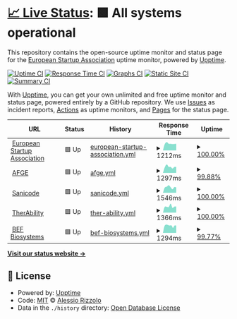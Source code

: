 # [📈 Live Status](https://demo.upptime.js.org): <!--live status--> **🟩 All systems operational**

This repository contains the open-source uptime monitor and status page for the [European Startup Association](https://www.eustartupassociation.com/) uptime monitor, powered by [Upptime](https://github.com/upptime/upptime).

[![Uptime CI](https://github.com/rizzolessio/upptime-eusa/workflows/Uptime%20CI/badge.svg)](https://github.com/rizzolessio/upptime-eusa/actions?query=workflow%3A%22Uptime+CI%22)
[![Response Time CI](https://github.com/rizzolessio/upptime-eusa/workflows/Response%20Time%20CI/badge.svg)](https://github.com/rizzolessio/upptime-eusa/actions?query=workflow%3A%22Response+Time+CI%22)
[![Graphs CI](https://github.com/rizzolessio/upptime-eusa/workflows/Graphs%20CI/badge.svg)](https://github.com/rizzolessio/upptime-eusa/actions?query=workflow%3A%22Graphs+CI%22)
[![Static Site CI](https://github.com/rizzolessio/upptime-eusa/workflows/Static%20Site%20CI/badge.svg)](https://github.com/rizzolessio/upptime-eusa/actions?query=workflow%3A%22Static+Site+CI%22)
[![Summary CI](https://github.com/rizzolessio/upptime-eusa/workflows/Summary%20CI/badge.svg)](https://github.com/rizzolessio/upptime-eusa/actions?query=workflow%3A%22Summary+CI%22)

With [Upptime](https://upptime.js.org), you can get your own unlimited and free uptime monitor and status page, powered entirely by a GitHub repository. We use [Issues](https://github.com/rizzolessio/upptime-eusa/issues) as incident reports, [Actions](https://github.com/rizzolessio/upptime-eusa/actions) as uptime monitors, and [Pages](https://demo.upptime.js.org) for the status page.

<!--start: status pages-->
<!-- This summary is generated by Upptime (https://github.com/upptime/upptime) -->
<!-- Do not edit this manually, your changes will be overwritten -->
<!-- prettier-ignore -->
| URL | Status | History | Response Time | Uptime |
| --- | ------ | ------- | ------------- | ------ |
| <img alt="" src="https://i.imgur.com/WLknArv.png" height="13"> [European Startup Association](https://eustartupassociation.com) | 🟩 Up | [european-startup-association.yml](https://github.com/rizzolessio/upptime-eusa/commits/HEAD/history/european-startup-association.yml) | <details><summary><img alt="Response time graph" src="./graphs/european-startup-association/response-time-week.png" height="20"> 1212ms</summary><br><a href="https://rizzolessio.github.io/upptime-eusa/history/european-startup-association"><img alt="Response time 1255" src="https://img.shields.io/endpoint?url=https%3A%2F%2Fraw.githubusercontent.com%2Frizzolessio%2Fupptime-eusa%2FHEAD%2Fapi%2Feuropean-startup-association%2Fresponse-time.json"></a><br><a href="https://rizzolessio.github.io/upptime-eusa/history/european-startup-association"><img alt="24-hour response time 1189" src="https://img.shields.io/endpoint?url=https%3A%2F%2Fraw.githubusercontent.com%2Frizzolessio%2Fupptime-eusa%2FHEAD%2Fapi%2Feuropean-startup-association%2Fresponse-time-day.json"></a><br><a href="https://rizzolessio.github.io/upptime-eusa/history/european-startup-association"><img alt="7-day response time 1212" src="https://img.shields.io/endpoint?url=https%3A%2F%2Fraw.githubusercontent.com%2Frizzolessio%2Fupptime-eusa%2FHEAD%2Fapi%2Feuropean-startup-association%2Fresponse-time-week.json"></a><br><a href="https://rizzolessio.github.io/upptime-eusa/history/european-startup-association"><img alt="30-day response time 1176" src="https://img.shields.io/endpoint?url=https%3A%2F%2Fraw.githubusercontent.com%2Frizzolessio%2Fupptime-eusa%2FHEAD%2Fapi%2Feuropean-startup-association%2Fresponse-time-month.json"></a><br><a href="https://rizzolessio.github.io/upptime-eusa/history/european-startup-association"><img alt="1-year response time 1255" src="https://img.shields.io/endpoint?url=https%3A%2F%2Fraw.githubusercontent.com%2Frizzolessio%2Fupptime-eusa%2FHEAD%2Fapi%2Feuropean-startup-association%2Fresponse-time-year.json"></a></details> | <details><summary><a href="https://rizzolessio.github.io/upptime-eusa/history/european-startup-association">100.00%</a></summary><a href="https://rizzolessio.github.io/upptime-eusa/history/european-startup-association"><img alt="All-time uptime 99.96%" src="https://img.shields.io/endpoint?url=https%3A%2F%2Fraw.githubusercontent.com%2Frizzolessio%2Fupptime-eusa%2FHEAD%2Fapi%2Feuropean-startup-association%2Fuptime.json"></a><br><a href="https://rizzolessio.github.io/upptime-eusa/history/european-startup-association"><img alt="24-hour uptime 100.00%" src="https://img.shields.io/endpoint?url=https%3A%2F%2Fraw.githubusercontent.com%2Frizzolessio%2Fupptime-eusa%2FHEAD%2Fapi%2Feuropean-startup-association%2Fuptime-day.json"></a><br><a href="https://rizzolessio.github.io/upptime-eusa/history/european-startup-association"><img alt="7-day uptime 100.00%" src="https://img.shields.io/endpoint?url=https%3A%2F%2Fraw.githubusercontent.com%2Frizzolessio%2Fupptime-eusa%2FHEAD%2Fapi%2Feuropean-startup-association%2Fuptime-week.json"></a><br><a href="https://rizzolessio.github.io/upptime-eusa/history/european-startup-association"><img alt="30-day uptime 100.00%" src="https://img.shields.io/endpoint?url=https%3A%2F%2Fraw.githubusercontent.com%2Frizzolessio%2Fupptime-eusa%2FHEAD%2Fapi%2Feuropean-startup-association%2Fuptime-month.json"></a><br><a href="https://rizzolessio.github.io/upptime-eusa/history/european-startup-association"><img alt="1-year uptime 99.96%" src="https://img.shields.io/endpoint?url=https%3A%2F%2Fraw.githubusercontent.com%2Frizzolessio%2Fupptime-eusa%2FHEAD%2Fapi%2Feuropean-startup-association%2Fuptime-year.json"></a></details>
| <img alt="" src="https://i.imgur.com/CJasJ87.png" height="13"> [AFGE](https://afge.legal) | 🟩 Up | [afge.yml](https://github.com/rizzolessio/upptime-eusa/commits/HEAD/history/afge.yml) | <details><summary><img alt="Response time graph" src="./graphs/afge/response-time-week.png" height="20"> 1297ms</summary><br><a href="https://rizzolessio.github.io/upptime-eusa/history/afge"><img alt="Response time 1419" src="https://img.shields.io/endpoint?url=https%3A%2F%2Fraw.githubusercontent.com%2Frizzolessio%2Fupptime-eusa%2FHEAD%2Fapi%2Fafge%2Fresponse-time.json"></a><br><a href="https://rizzolessio.github.io/upptime-eusa/history/afge"><img alt="24-hour response time 1170" src="https://img.shields.io/endpoint?url=https%3A%2F%2Fraw.githubusercontent.com%2Frizzolessio%2Fupptime-eusa%2FHEAD%2Fapi%2Fafge%2Fresponse-time-day.json"></a><br><a href="https://rizzolessio.github.io/upptime-eusa/history/afge"><img alt="7-day response time 1297" src="https://img.shields.io/endpoint?url=https%3A%2F%2Fraw.githubusercontent.com%2Frizzolessio%2Fupptime-eusa%2FHEAD%2Fapi%2Fafge%2Fresponse-time-week.json"></a><br><a href="https://rizzolessio.github.io/upptime-eusa/history/afge"><img alt="30-day response time 1211" src="https://img.shields.io/endpoint?url=https%3A%2F%2Fraw.githubusercontent.com%2Frizzolessio%2Fupptime-eusa%2FHEAD%2Fapi%2Fafge%2Fresponse-time-month.json"></a><br><a href="https://rizzolessio.github.io/upptime-eusa/history/afge"><img alt="1-year response time 1419" src="https://img.shields.io/endpoint?url=https%3A%2F%2Fraw.githubusercontent.com%2Frizzolessio%2Fupptime-eusa%2FHEAD%2Fapi%2Fafge%2Fresponse-time-year.json"></a></details> | <details><summary><a href="https://rizzolessio.github.io/upptime-eusa/history/afge">99.88%</a></summary><a href="https://rizzolessio.github.io/upptime-eusa/history/afge"><img alt="All-time uptime 100.00%" src="https://img.shields.io/endpoint?url=https%3A%2F%2Fraw.githubusercontent.com%2Frizzolessio%2Fupptime-eusa%2FHEAD%2Fapi%2Fafge%2Fuptime.json"></a><br><a href="https://rizzolessio.github.io/upptime-eusa/history/afge"><img alt="24-hour uptime 99.19%" src="https://img.shields.io/endpoint?url=https%3A%2F%2Fraw.githubusercontent.com%2Frizzolessio%2Fupptime-eusa%2FHEAD%2Fapi%2Fafge%2Fuptime-day.json"></a><br><a href="https://rizzolessio.github.io/upptime-eusa/history/afge"><img alt="7-day uptime 99.88%" src="https://img.shields.io/endpoint?url=https%3A%2F%2Fraw.githubusercontent.com%2Frizzolessio%2Fupptime-eusa%2FHEAD%2Fapi%2Fafge%2Fuptime-week.json"></a><br><a href="https://rizzolessio.github.io/upptime-eusa/history/afge"><img alt="30-day uptime 99.97%" src="https://img.shields.io/endpoint?url=https%3A%2F%2Fraw.githubusercontent.com%2Frizzolessio%2Fupptime-eusa%2FHEAD%2Fapi%2Fafge%2Fuptime-month.json"></a><br><a href="https://rizzolessio.github.io/upptime-eusa/history/afge"><img alt="1-year uptime 100.00%" src="https://img.shields.io/endpoint?url=https%3A%2F%2Fraw.githubusercontent.com%2Frizzolessio%2Fupptime-eusa%2FHEAD%2Fapi%2Fafge%2Fuptime-year.json"></a></details>
| <img alt="" src="https://i.imgur.com/OxbOygL.png" height="13"> [Sanicode](https://sanicode.app) | 🟩 Up | [sanicode.yml](https://github.com/rizzolessio/upptime-eusa/commits/HEAD/history/sanicode.yml) | <details><summary><img alt="Response time graph" src="./graphs/sanicode/response-time-week.png" height="20"> 1546ms</summary><br><a href="https://rizzolessio.github.io/upptime-eusa/history/sanicode"><img alt="Response time 1819" src="https://img.shields.io/endpoint?url=https%3A%2F%2Fraw.githubusercontent.com%2Frizzolessio%2Fupptime-eusa%2FHEAD%2Fapi%2Fsanicode%2Fresponse-time.json"></a><br><a href="https://rizzolessio.github.io/upptime-eusa/history/sanicode"><img alt="24-hour response time 1495" src="https://img.shields.io/endpoint?url=https%3A%2F%2Fraw.githubusercontent.com%2Frizzolessio%2Fupptime-eusa%2FHEAD%2Fapi%2Fsanicode%2Fresponse-time-day.json"></a><br><a href="https://rizzolessio.github.io/upptime-eusa/history/sanicode"><img alt="7-day response time 1546" src="https://img.shields.io/endpoint?url=https%3A%2F%2Fraw.githubusercontent.com%2Frizzolessio%2Fupptime-eusa%2FHEAD%2Fapi%2Fsanicode%2Fresponse-time-week.json"></a><br><a href="https://rizzolessio.github.io/upptime-eusa/history/sanicode"><img alt="30-day response time 1495" src="https://img.shields.io/endpoint?url=https%3A%2F%2Fraw.githubusercontent.com%2Frizzolessio%2Fupptime-eusa%2FHEAD%2Fapi%2Fsanicode%2Fresponse-time-month.json"></a><br><a href="https://rizzolessio.github.io/upptime-eusa/history/sanicode"><img alt="1-year response time 1819" src="https://img.shields.io/endpoint?url=https%3A%2F%2Fraw.githubusercontent.com%2Frizzolessio%2Fupptime-eusa%2FHEAD%2Fapi%2Fsanicode%2Fresponse-time-year.json"></a></details> | <details><summary><a href="https://rizzolessio.github.io/upptime-eusa/history/sanicode">100.00%</a></summary><a href="https://rizzolessio.github.io/upptime-eusa/history/sanicode"><img alt="All-time uptime 99.97%" src="https://img.shields.io/endpoint?url=https%3A%2F%2Fraw.githubusercontent.com%2Frizzolessio%2Fupptime-eusa%2FHEAD%2Fapi%2Fsanicode%2Fuptime.json"></a><br><a href="https://rizzolessio.github.io/upptime-eusa/history/sanicode"><img alt="24-hour uptime 100.00%" src="https://img.shields.io/endpoint?url=https%3A%2F%2Fraw.githubusercontent.com%2Frizzolessio%2Fupptime-eusa%2FHEAD%2Fapi%2Fsanicode%2Fuptime-day.json"></a><br><a href="https://rizzolessio.github.io/upptime-eusa/history/sanicode"><img alt="7-day uptime 100.00%" src="https://img.shields.io/endpoint?url=https%3A%2F%2Fraw.githubusercontent.com%2Frizzolessio%2Fupptime-eusa%2FHEAD%2Fapi%2Fsanicode%2Fuptime-week.json"></a><br><a href="https://rizzolessio.github.io/upptime-eusa/history/sanicode"><img alt="30-day uptime 99.96%" src="https://img.shields.io/endpoint?url=https%3A%2F%2Fraw.githubusercontent.com%2Frizzolessio%2Fupptime-eusa%2FHEAD%2Fapi%2Fsanicode%2Fuptime-month.json"></a><br><a href="https://rizzolessio.github.io/upptime-eusa/history/sanicode"><img alt="1-year uptime 99.97%" src="https://img.shields.io/endpoint?url=https%3A%2F%2Fraw.githubusercontent.com%2Frizzolessio%2Fupptime-eusa%2FHEAD%2Fapi%2Fsanicode%2Fuptime-year.json"></a></details>
| <img alt="" src="https://i.imgur.com/IPpghVo.png" height="13"> [TherAbility](https://therability.toys) | 🟩 Up | [ther-ability.yml](https://github.com/rizzolessio/upptime-eusa/commits/HEAD/history/ther-ability.yml) | <details><summary><img alt="Response time graph" src="./graphs/ther-ability/response-time-week.png" height="20"> 1366ms</summary><br><a href="https://rizzolessio.github.io/upptime-eusa/history/ther-ability"><img alt="Response time 2970" src="https://img.shields.io/endpoint?url=https%3A%2F%2Fraw.githubusercontent.com%2Frizzolessio%2Fupptime-eusa%2FHEAD%2Fapi%2Fther-ability%2Fresponse-time.json"></a><br><a href="https://rizzolessio.github.io/upptime-eusa/history/ther-ability"><img alt="24-hour response time 1360" src="https://img.shields.io/endpoint?url=https%3A%2F%2Fraw.githubusercontent.com%2Frizzolessio%2Fupptime-eusa%2FHEAD%2Fapi%2Fther-ability%2Fresponse-time-day.json"></a><br><a href="https://rizzolessio.github.io/upptime-eusa/history/ther-ability"><img alt="7-day response time 1366" src="https://img.shields.io/endpoint?url=https%3A%2F%2Fraw.githubusercontent.com%2Frizzolessio%2Fupptime-eusa%2FHEAD%2Fapi%2Fther-ability%2Fresponse-time-week.json"></a><br><a href="https://rizzolessio.github.io/upptime-eusa/history/ther-ability"><img alt="30-day response time 1331" src="https://img.shields.io/endpoint?url=https%3A%2F%2Fraw.githubusercontent.com%2Frizzolessio%2Fupptime-eusa%2FHEAD%2Fapi%2Fther-ability%2Fresponse-time-month.json"></a><br><a href="https://rizzolessio.github.io/upptime-eusa/history/ther-ability"><img alt="1-year response time 2970" src="https://img.shields.io/endpoint?url=https%3A%2F%2Fraw.githubusercontent.com%2Frizzolessio%2Fupptime-eusa%2FHEAD%2Fapi%2Fther-ability%2Fresponse-time-year.json"></a></details> | <details><summary><a href="https://rizzolessio.github.io/upptime-eusa/history/ther-ability">100.00%</a></summary><a href="https://rizzolessio.github.io/upptime-eusa/history/ther-ability"><img alt="All-time uptime 72.52%" src="https://img.shields.io/endpoint?url=https%3A%2F%2Fraw.githubusercontent.com%2Frizzolessio%2Fupptime-eusa%2FHEAD%2Fapi%2Fther-ability%2Fuptime.json"></a><br><a href="https://rizzolessio.github.io/upptime-eusa/history/ther-ability"><img alt="24-hour uptime 100.00%" src="https://img.shields.io/endpoint?url=https%3A%2F%2Fraw.githubusercontent.com%2Frizzolessio%2Fupptime-eusa%2FHEAD%2Fapi%2Fther-ability%2Fuptime-day.json"></a><br><a href="https://rizzolessio.github.io/upptime-eusa/history/ther-ability"><img alt="7-day uptime 100.00%" src="https://img.shields.io/endpoint?url=https%3A%2F%2Fraw.githubusercontent.com%2Frizzolessio%2Fupptime-eusa%2FHEAD%2Fapi%2Fther-ability%2Fuptime-week.json"></a><br><a href="https://rizzolessio.github.io/upptime-eusa/history/ther-ability"><img alt="30-day uptime 99.94%" src="https://img.shields.io/endpoint?url=https%3A%2F%2Fraw.githubusercontent.com%2Frizzolessio%2Fupptime-eusa%2FHEAD%2Fapi%2Fther-ability%2Fuptime-month.json"></a><br><a href="https://rizzolessio.github.io/upptime-eusa/history/ther-ability"><img alt="1-year uptime 72.52%" src="https://img.shields.io/endpoint?url=https%3A%2F%2Fraw.githubusercontent.com%2Frizzolessio%2Fupptime-eusa%2FHEAD%2Fapi%2Fther-ability%2Fuptime-year.json"></a></details>
| <img alt="" src="https://i.imgur.com/UZ2dpCV.png" height="13"> [BEF Biosystems](https://bef.bio) | 🟩 Up | [bef-biosystems.yml](https://github.com/rizzolessio/upptime-eusa/commits/HEAD/history/bef-biosystems.yml) | <details><summary><img alt="Response time graph" src="./graphs/bef-biosystems/response-time-week.png" height="20"> 1294ms</summary><br><a href="https://rizzolessio.github.io/upptime-eusa/history/bef-biosystems"><img alt="Response time 1771" src="https://img.shields.io/endpoint?url=https%3A%2F%2Fraw.githubusercontent.com%2Frizzolessio%2Fupptime-eusa%2FHEAD%2Fapi%2Fbef-biosystems%2Fresponse-time.json"></a><br><a href="https://rizzolessio.github.io/upptime-eusa/history/bef-biosystems"><img alt="24-hour response time 1304" src="https://img.shields.io/endpoint?url=https%3A%2F%2Fraw.githubusercontent.com%2Frizzolessio%2Fupptime-eusa%2FHEAD%2Fapi%2Fbef-biosystems%2Fresponse-time-day.json"></a><br><a href="https://rizzolessio.github.io/upptime-eusa/history/bef-biosystems"><img alt="7-day response time 1294" src="https://img.shields.io/endpoint?url=https%3A%2F%2Fraw.githubusercontent.com%2Frizzolessio%2Fupptime-eusa%2FHEAD%2Fapi%2Fbef-biosystems%2Fresponse-time-week.json"></a><br><a href="https://rizzolessio.github.io/upptime-eusa/history/bef-biosystems"><img alt="30-day response time 1219" src="https://img.shields.io/endpoint?url=https%3A%2F%2Fraw.githubusercontent.com%2Frizzolessio%2Fupptime-eusa%2FHEAD%2Fapi%2Fbef-biosystems%2Fresponse-time-month.json"></a><br><a href="https://rizzolessio.github.io/upptime-eusa/history/bef-biosystems"><img alt="1-year response time 1771" src="https://img.shields.io/endpoint?url=https%3A%2F%2Fraw.githubusercontent.com%2Frizzolessio%2Fupptime-eusa%2FHEAD%2Fapi%2Fbef-biosystems%2Fresponse-time-year.json"></a></details> | <details><summary><a href="https://rizzolessio.github.io/upptime-eusa/history/bef-biosystems">99.77%</a></summary><a href="https://rizzolessio.github.io/upptime-eusa/history/bef-biosystems"><img alt="All-time uptime 99.99%" src="https://img.shields.io/endpoint?url=https%3A%2F%2Fraw.githubusercontent.com%2Frizzolessio%2Fupptime-eusa%2FHEAD%2Fapi%2Fbef-biosystems%2Fuptime.json"></a><br><a href="https://rizzolessio.github.io/upptime-eusa/history/bef-biosystems"><img alt="24-hour uptime 100.00%" src="https://img.shields.io/endpoint?url=https%3A%2F%2Fraw.githubusercontent.com%2Frizzolessio%2Fupptime-eusa%2FHEAD%2Fapi%2Fbef-biosystems%2Fuptime-day.json"></a><br><a href="https://rizzolessio.github.io/upptime-eusa/history/bef-biosystems"><img alt="7-day uptime 99.77%" src="https://img.shields.io/endpoint?url=https%3A%2F%2Fraw.githubusercontent.com%2Frizzolessio%2Fupptime-eusa%2FHEAD%2Fapi%2Fbef-biosystems%2Fuptime-week.json"></a><br><a href="https://rizzolessio.github.io/upptime-eusa/history/bef-biosystems"><img alt="30-day uptime 99.95%" src="https://img.shields.io/endpoint?url=https%3A%2F%2Fraw.githubusercontent.com%2Frizzolessio%2Fupptime-eusa%2FHEAD%2Fapi%2Fbef-biosystems%2Fuptime-month.json"></a><br><a href="https://rizzolessio.github.io/upptime-eusa/history/bef-biosystems"><img alt="1-year uptime 99.99%" src="https://img.shields.io/endpoint?url=https%3A%2F%2Fraw.githubusercontent.com%2Frizzolessio%2Fupptime-eusa%2FHEAD%2Fapi%2Fbef-biosystems%2Fuptime-year.json"></a></details>

<!--end: status pages-->

[**Visit our status website →**](https://rizzolessio.github.io/upptime-eusa/)

## 📄 License

- Powered by: [Upptime](https://github.com/upptime/upptime)
- Code: [MIT](./LICENSE) © [Alessio Rizzolo](https://twitter.com/rizzolessio)
- Data in the `./history` directory: [Open Database License](https://opendatacommons.org/licenses/odbl/1-0/)
